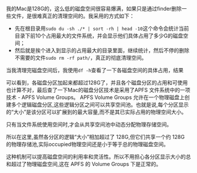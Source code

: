 我的Mac是128G的，这么低的磁盘空间很容易爆满，如果只是通过finder删除一些文件，是很难真正的清理空间的。我采用的方式如下：
* 先在根目录用```sudo du -sh ./* | sort -rh | head -10```这个命令会统计当前目录下前10个占用最大的文件系统，并会显示他们具体占用了多少G的磁盘空间；
* 然后就是挨个进入到显示的占用最大的目录里面，继续统计，然后不停的删除不需要的文件```sudo rm -rf path/```，真正的彻底清理空间。

当我清理完磁盘空间后，我使用```df -h```查看了一下各磁盘空间的具体占用，结果

可以看到，各磁盘分区加起来都超过128G了，并且各个磁盘分区的占用和可使用也计算不对，最后查了一下Mac的磁盘分区技术是采用了APFS 文件系统中的一项技术 - APFS Volume Groups。
APFS Volume Groups 允许在一个物理磁盘上创建多个逻辑磁盘分区,这些逻辑分区之间可以共享空间池。也就是说,每个分区显示的“大小”是该分区可以扩展到的最大容量,而不是其已实际占用的物理空间大小。

只有当文件系统使用空间时,才会从共享空间池中动态分配物理存储空间。

所以在这里,虽然各分区的逻辑“大小”相加超过了 128G,但它们共享一个约 128G 的物理存储池,实际occupied物理空间还是小于等于总的物理磁盘空间。

这种机制可以提高磁盘空间的利用率和灵活性。所以不用担心各分区显示大小的总和超过了物理磁盘空间,这在 APFS 的 Volume Groups 下是正常的。
